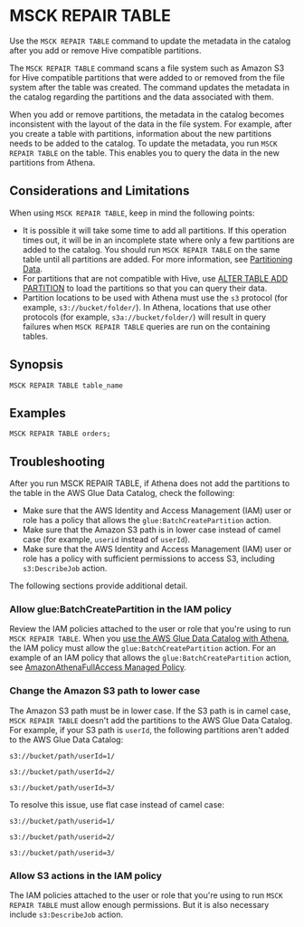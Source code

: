 # MSCK REPAIR TABLE<a name="msck-repair-table"></a>

Use the `MSCK REPAIR TABLE` command to update the metadata in the catalog after you add or remove Hive compatible partitions\. 

The `MSCK REPAIR TABLE` command scans a file system such as Amazon S3 for Hive compatible partitions that were added to or removed from the file system after the table was created\. The command updates the metadata in the catalog regarding the partitions and the data associated with them\.

When you add or remove partitions, the metadata in the catalog becomes inconsistent with the layout of the data in the file system\. For example, after you create a table with partitions, information about the new partitions needs to be added to the catalog\. To update the metadata, you run `MSCK REPAIR TABLE` on the table\. This enables you to query the data in the new partitions from Athena\.

## Considerations and Limitations<a name="msck-repair-table-considerations"></a>

When using `MSCK REPAIR TABLE`, keep in mind the following points:
+ It is possible it will take some time to add all partitions\. If this operation times out, it will be in an incomplete state where only a few partitions are added to the catalog\. You should run `MSCK REPAIR TABLE` on the same table until all partitions are added\. For more information, see [Partitioning Data](partitions.md)\. 
+ For partitions that are not compatible with Hive, use [ALTER TABLE ADD PARTITION](alter-table-add-partition.md) to load the partitions so that you can query their data\.
+ Partition locations to be used with Athena must use the `s3` protocol \(for example, `s3://bucket/folder/`\)\. In Athena, locations that use other protocols \(for example, `s3a://bucket/folder/`\) will result in query failures when `MSCK REPAIR TABLE` queries are run on the containing tables\. 

## Synopsis<a name="synopsis"></a>

```
MSCK REPAIR TABLE table_name
```

## Examples<a name="examples"></a>

```
MSCK REPAIR TABLE orders;
```

## Troubleshooting<a name="msck-repair-table-troubleshooting"></a>

After you run MSCK REPAIR TABLE, if Athena does not add the partitions to the table in the AWS Glue Data Catalog, check the following:
+ Make sure that the AWS Identity and Access Management \(IAM\) user or role has a policy that allows the `glue:BatchCreatePartition` action\.
+ Make sure that the Amazon S3 path is in lower case instead of camel case \(for example, `userid` instead of `userId`\)\.
+ Make sure that the AWS Identity and Access Management \(IAM\) user or role has a policy with sufficient permissions to access S3, including `s3:DescribeJob` action.

The following sections provide additional detail\.

### Allow glue:BatchCreatePartition in the IAM policy<a name="msck-repair-table-troubleshooting-allow-gluebatchcreatepartition-in-the-IAM-policy"></a>

Review the IAM policies attached to the user or role that you're using to run `MSCK REPAIR TABLE`\. When you [use the AWS Glue Data Catalog with Athena](glue-athena.md), the IAM policy must allow the `glue:BatchCreatePartition` action\. For an example of an IAM policy that allows the `glue:BatchCreatePartition` action, see [AmazonAthenaFullAccess Managed Policy](amazonathenafullaccess-managed-policy.md)\.

### Change the Amazon S3 path to lower case<a name="msck-repair-table-troubleshooting-change-the-amazon-s3-path-to-flat-case"></a>

The Amazon S3 path must be in lower case\. If the S3 path is in camel case, `MSCK REPAIR TABLE` doesn't add the partitions to the AWS Glue Data Catalog\. For example, if your S3 path is `userId`, the following partitions aren't added to the AWS Glue Data Catalog:

```
s3://bucket/path/userId=1/

s3://bucket/path/userId=2/

s3://bucket/path/userId=3/
```

To resolve this issue, use flat case instead of camel case:

```
s3://bucket/path/userid=1/

s3://bucket/path/userid=2/

s3://bucket/path/userid=3/
```

### Allow S3 actions in the IAM policy<a name="msck-repair-table-troubleshooting-allow-gluebatchcreatepartition-in-the-IAM-policy"></a>

The IAM policies attached to the user or role that you're using to run `MSCK REPAIR TABLE` must allow enough permissions. But it is also necessary include `s3:DescribeJob` action.
